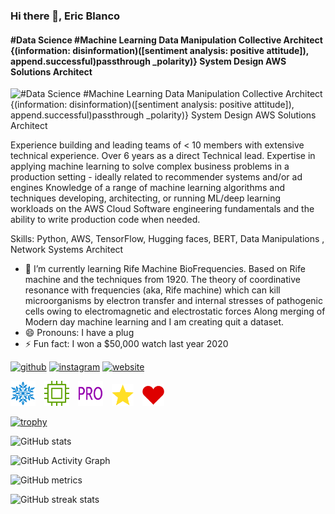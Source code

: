 ### Hi there 👋, Eric Blanco
#### #Data Science #Machine Learning Data Manipulation Collective Architect {(information: disinformation)([sentiment analysis: positive attitude]), append.successful)passthrough _polarity)} System Design AWS Solutions Architect
![#Data Science #Machine Learning Data Manipulation Collective Architect {(information: disinformation)([sentiment analysis: positive attitude]), append.successful)passthrough _polarity)} System Design AWS Solutions Architect](https://github.com/ericblanco/ericblanco/blob/main/Eric%20Blanco%20Nice%20to%20meet%20you..png?raw=true)

Experience building and leading teams of < 10 members with extensive technical experience. Over 6 years as a direct Technical lead.
Expertise in applying machine learning to solve complex business problems in a production setting - ideally related to recommender systems and/or ad engines
Knowledge of a range of machine learning algorithms and techniques
developing, architecting, or running ML/deep learning workloads on the AWS Cloud
Software engineering fundamentals and the ability to write production code when needed.

Skills: Python, AWS, TensorFlow, Hugging faces, BERT, Data Manipulations , Network Systems Architect

- 🌱 I’m currently learning Rife Machine BioFrequencies. Based on Rife machine and the techniques from 1920. The theory of coordinative resonance with frequencies (aka, Rife machine) which can kill microorganisms by electron transfer and internal stresses of pathogenic cells owing to electromagnetic and electrostatic forces Along  merging of Modern day machine learning and I am creating quit a dataset.  
- 😄 Pronouns: I have a plug  
- ⚡ Fun fact: I won a $50,000 watch last year 2020 


[<img src='https://cdn.jsdelivr.net/npm/simple-icons@3.0.1/icons/github.svg' alt='github' height='40'>](https://github.com/ericblanco)  [<img src='https://cdn.jsdelivr.net/npm/simple-icons@3.0.1/icons/instagram.svg' alt='instagram' height='40'>](https://www.instagram.com/ericblancosf/)  [<img src='https://cdn.jsdelivr.net/npm/simple-icons@3.0.1/icons/icloud.svg' alt='website' height='40'>](ericblanco.com)  

<a href='https://archiveprogram.github.com/'><img src='https://raw.githubusercontent.com/acervenky/animated-github-badges/master/assets/acbadge.gif' width='40' height='40'></a> <a href='https://docs.github.com/en/developers'><img src='https://raw.githubusercontent.com/acervenky/animated-github-badges/master/assets/devbadge.gif' width='40' height='40'></a> <a href='https://github.com/pricing'><img src='https://raw.githubusercontent.com/acervenky/animated-github-badges/master/assets/pro.gif' width='40' height='40'></a> <a href='https://stars.github.com/'><img src='https://raw.githubusercontent.com/acervenky/animated-github-badges/master/assets/starbadge.gif' width='35' height='35'></a> <a href='https://docs.github.com/en/github/supporting-the-open-source-community-with-github-sponsors'><img src='https://raw.githubusercontent.com/acervenky/animated-github-badges/master/assets/sponsorbadge.gif' width='35' height='35'></a> 

[![trophy](https://github-profile-trophy.vercel.app/?username=ryo)](https://github.com/ryo-ma/github-profile-trophy)

![GitHub stats](https://github-readme-stats.vercel.app/api?username=ericblanco&show_icons=2000&count_private=true)  

![GitHub Activity Graph](https://activity-graph.herokuapp.com/graph?username=ericblanco)  

![GitHub metrics](https://metrics.lecoq.io/ericblanco)  

![GitHub streak stats](https://github-readme-streak-stats.herokuapp.com/?user=ericblanco)  

